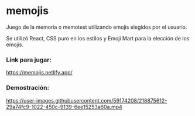 # memojis

Juego de la memoria o memotest utilizando emojis elegidos por el usuario.

Se utilizó React, CSS puro en los estilos y Emoji Mart para la elección de los emojis.

### Link para jugar:

https://memojis.netlify.app/

### Demostración:

https://user-images.githubusercontent.com/59174208/218875612-29a74fc9-1022-450c-9139-6ee15253a60a.mp4
